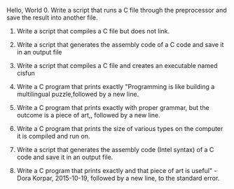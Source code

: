 Hello, World
0.	Write a script that runs a C file through the preprocessor and save the result into another file.

1.	Write a script that compiles a C file but does not link.

2.	Write a script that generates the assembly code of a C code and save it in an output file

3.	Write a script that compiles a C file and creates an executable named cisfun

4.	Write a C program that prints exactly "Programming is like building a multilingual puzzle,followed by a new line.

5.	Write a C program that prints exactly with proper grammar, but the outcome is a piece of art,, followed by a new line.

6.	Write a C program that prints the size of various types on the computer it is compiled and run on.

7.	Write a script that generates the assembly code (Intel syntax) of a C code and save it in an output file.

8.	Write a C program that prints exactly and that piece of art is useful" - Dora Korpar, 2015-10-19, followed by a new line, to the standard error.



